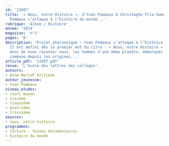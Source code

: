 ```yaml
---
id: '12697'
title: '« Nous, notre Histoire », d’Yvan Pommaux & Christophe Ylla-Somers. Où Yvan
  Pommaux s’attaque à l’histoire du monde...'
rubrique: 'Album / Histoire'
annee: '2014'
magazine: 'n°1'
pages: '8'
description: 'Projet pharaonique : Yvan Pommaux s’attaque à l’histoire du monde.
  Il est défini dès le premier mot du titre : « Nous, notre Histoire ». Il s’agit
  donc de nous raconter nous, les hommes d’une même planète, embarqués dans une histoire
  commune depuis les origines...'
article_pdf: '12697.pdf'
revue: 'L’école des lettres des collèges'
auteurs:
- Anne-MarieP etitjean
auteur_jeunesse:
- Yvan Pommaux
niveau_etudes:
- cours moyen
- sixième
- cinquième
- quatrième
- troisième
oeuvres:
- nous, notre histoire
programmes:
- lecture - textes documentaires
- histoire du monde
---
```

